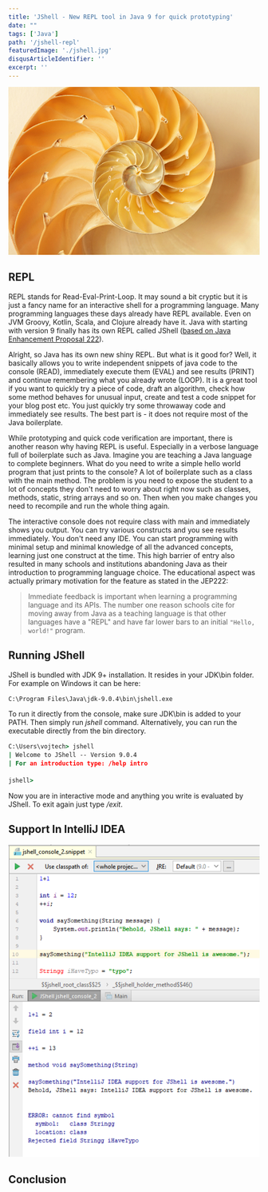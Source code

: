 ```yaml
---
title: 'JShell - New REPL tool in Java 9 for quick prototyping'
date: ""
tags: ['Java']
path: '/jshell-repl'
featuredImage: './jshell.jpg'
disqusArticleIdentifier: ''
excerpt: ''
---
```


![jshell repl](./jshell.jpg)

REPL
----

REPL stands for Read-Eval-Print-Loop. It may sound a bit cryptic but it is just a fancy name for an interactive shell for a programming language. Many programming languages these days already have REPL available. Even on JVM Groovy, Kotlin, Scala, and Clojure already have it. Java with starting with version 9 finally has its own REPL called JShell ([based on Java Enhancement Proposal 222](http://openjdk.java.net/jeps/222)).

Alright, so Java has its own new shiny REPL. But what is it good for? Well, it basically allows you to write independent snippets of java code to the console (READ), immediately execute them (EVAL) and see results (PRINT) and continue remembering what you already wrote (LOOP). It is a great tool if you want to quickly try a piece of code, draft an algorithm, check how some method behaves for unusual input, create and test a code snippet for your blog post etc. You just quickly try some throwaway code and immediately see results. The best part is - it does not require most of the Java boilerplate.

While prototyping and quick code verification are important, there is another reason why having REPL is useful. Especially in a verbose language full of boilerplate such as Java. Imagine you are teaching a Java language to complete beginners. What do you need to write a simple hello world program that just prints to the console? A lot of boilerplate such as a class with the main method. The problem is you need to expose the student to a lot of concepts they don\'t need to worry about right now such as classes, methods, static, string arrays and so on. Then when you make changes you need to recompile and run the whole thing again.

The interactive console does not require class with main and immediately shows you output. You can try various constructs and you see results immediately. You don\'t need any IDE. You can start programming with minimal setup and minimal knowledge of all the advanced concepts, learning just one construct at the time. This high barrier of entry also resulted in many schools and institutions abandoning Java as their introduction to programming language choice. The educational aspect was actually primary motivation for the feature as stated in the JEP222:

> Immediate feedback is important when learning a programming language and its APIs. The number one reason schools cite for moving away from Java as a teaching language is that other languages have a \"REPL\" and have far lower bars to an initial `"Hello, world!"` program.

Running JShell
--------------

JShell is bundled with JDK 9+ installation. It resides in your JDK\\bin folder. For example on Windows it can be here:

```cmd
C:\Program Files\Java\jdk-9.0.4\bin\jshell.exe
```

To run it directly from the console, make sure JDK\\bin is added to your PATH. Then simply run *jshell* command. Alternatively, you can run the executable directly from the bin directory.

```cmd
C:\Users\vojtech> jshell
| Welcome to JShell -- Version 9.0.4
| For an introduction type: /help intro

jshell>
```

Now you are in interactive mode and anything you write is evaluated by JShell. To exit again just type */exit*.

Support In IntelliJ IDEA
------------------------

![jshell-idea](./jshell-idea.png)

Conclusion
----------
